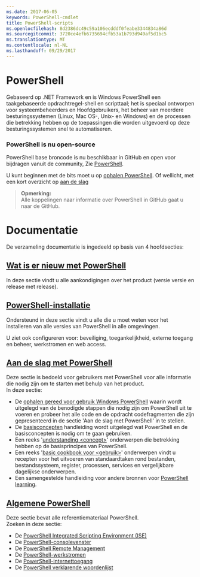 ```yaml
---
ms.date: 2017-06-05
keywords: PowerShell-cmdlet
title: PowerShell-scripts
ms.openlocfilehash: 8d2386dc49c59a106ecdddf0feabe3344834a86d
ms.sourcegitcommit: 3720ce4efb6735694cfb53a1b793d949af5d1bc5
ms.translationtype: MT
ms.contentlocale: nl-NL
ms.lasthandoff: 09/29/2017
---
```

# <a name="powershell"></a>PowerShell

Gebaseerd op .NET Framework en is Windows PowerShell een taakgebaseerde opdrachtregel-shell en scripttaal; het is speciaal ontworpen voor systeembeheerders en Hoofdgebruikers, het beheer van meerdere besturingssystemen (Linux, Mac OS-, Unix- en Windows) en de processen die betrekking hebben op de toepassingen die worden uitgevoerd op deze besturingssystemen snel te automatiseren.

### <a name="powershell-is-now-open-source"></a>PowerShell is nu open-source

PowerShell base broncode is nu beschikbaar in GitHub en open voor bijdragen vanuit de community, Zie [PowerShell](https://github.com/powershell/powershell).

U kunt beginnen met de bits moet u op [ophalen PowerShell](https://github.com/PowerShell/PowerShell#get-powershell).
Of wellicht, met een kort overzicht op [aan de slag](https://github.com/PowerShell/PowerShell/blob/master/docs/learning-powershell)

> **Opmerking:**  
> Alle koppelingen naar informatie over PowerShell in GitHub gaat u naar de GitHub.

# <a name="documentation"></a>Documentatie

De verzameling documentatie is ingedeeld op basis van 4 hoofdsecties:

## <a name="whats-new-with-powershellwhats-newwhat-s-new-with-powershellmd"></a>[Wat is er nieuw met PowerShell](whats-new/What-s-New-With-PowerShell.md)
In deze sectie vindt u alle aankondigingen over het product (versie versie en release met release).

## <a name="powershell-setupsetupsetup-referencemd"></a>[PowerShell-installatie](setup/setup-reference.md)
Ondersteund in deze sectie vindt u alle die u moet weten voor het installeren van alle versies van PowerShell in alle omgevingen.  

U ziet ook configureren voor: beveiliging, toegankelijkheid, externe toegang en beheer, werkstromen en web access.

## <a name="getting-started-with-powershellgetting-startedgetting-started-with-windows-powershellmd"></a>[Aan de slag met PowerShell](getting-started/Getting-Started-with-Windows-PowerShell.md)
Deze sectie is bedoeld voor gebruikers met PowerShell voor alle informatie die nodig zijn om te starten met behulp van het product.  
In deze sectie:
- De [ophalen gereed voor gebruik Windows PowerShell](getting-started/Getting-Ready-to-Use-Windows-PowerShell.md) waarin wordt uitgelegd van de benodigde stappen die nodig zijn om PowerShell uit te voeren en probeer het alle code en de opdracht codefragmenten die zijn gepresenteerd in de sectie 'Aan de slag met PowerShell' in te stellen.
- De [basisconcepten](getting-started/fundamental-concepts.md) handleiding wordt uitgelegd wat PowerShell en de basisconcepten is nodig om te gaan gebruiken.
- Een reeks '[understanding &lt;concept&gt;](getting-started/understanding-concepts-reference.md)' onderwerpen die betrekking hebben op de basisprincipes van PowerShell.
- Een reeks '[basic cookbook voor &lt;gebruik&gt;](getting-started/cookbooks/basic-cookbooks-reference.md)' onderwerpen vindt u recepten voor het uitvoeren van standaardtaken rond bestanden, bestandssysteem, register, processen, services en vergelijkbare dagelijkse onderwerpen.
- Een samengestelde handleiding voor andere bronnen voor [PowerShell learning](getting-started/more-powershell-learning.md).

## <a name="common-powershellcore-powershellcore-powershellmd"></a>[Algemene PowerShell](core-powershell/core-powershell.md)
Deze sectie bevat alle referentiemateriaal PowerShell.  
Zoeken in deze sectie:
- De [PowerShell Integrated Scripting Environment \(ISE\)](core-powershell/ise-guide.md)
- De [PowerShell-consolevenster](core-powershell/console-guide.md)
- De [PowerShell Remote Management](core-powershell/Running-Remote-Commands.md)
- De [PowerShell-werkstromen](core-powershell/workflows-guide.md)
- De [PowerShell-internettoegang](core-powershell/web-access.md)
- De [PowerShell verklarende woordenlijst](Windows-PowerShell-Glossary.md)

